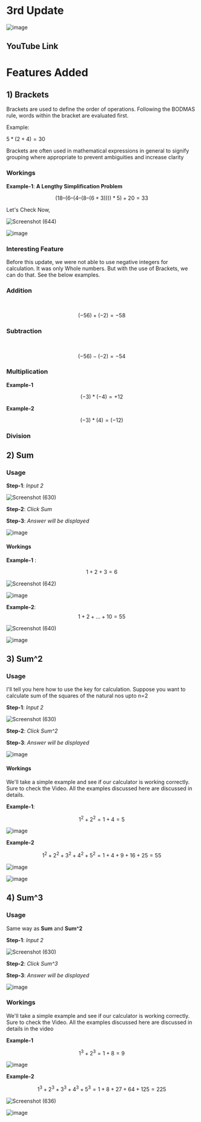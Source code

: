 
# 3rd Update #


![image](https://github.com/Riddhiman2005/Making-my-Own-Calculator/assets/130882317/4204eba1-239a-489d-a869-f3e9215abf88)

## YouTube Link ##



# Features Added #


## 1) Brackets ##

Brackets are used to define the order of operations. 
Following the BODMAS rule, words within the bracket are evaluated first.

Example: 

$5*(2 + 4)=30$ 


Brackets are often used in mathematical expressions in general to signify grouping where appropriate to prevent ambiguities and increase clarity



### Workings ###

**Example-1**: **A Lengthy Simplification Problem**


$$(18 – (6 – (4 – (8 – (6 + 3))))*5)+20= 33$$

Let's Check Now,

![Screenshot (644)](https://github.com/Riddhiman2005/Making-my-Own-Calculator/assets/130882317/8f87789b-4ab0-4874-8bb1-062792d37abf)


![image](https://github.com/Riddhiman2005/Making-my-Own-Calculator/assets/130882317/4717bb03-4ffb-45b9-a033-389eb190d519)




### Interesting Feature ###

Before this update, we were not able to use negative integers for calculation. 
It was only Whole numbers. But with the use of Brackets, we can do that. See the below examples.

### Addition ###  

<br>

$$(-56)+(-2)=-58$$


### Subtraction ###

<br> 

$$(-56)-(-2)=-54$$



### Multiplication ###
 
 **Example-1**

$$(-3)*(-4)=+12$$


**Example-2**

$$(-3)*(4)=(-12)$$


### Division ###


##  2) Sum ##

### Usage ###
**Step-1**: *Input 2* <br>

![Screenshot (630)](https://github.com/Riddhiman2005/Making-my-Own-Calculator/assets/130882317/62967730-897f-44cc-9748-f64a1f1e0d8e)


**Step-2**: *Click Sum* <br>

**Step-3**: *Answer will be displayed* <br>

![image](https://github.com/Riddhiman2005/Making-my-Own-Calculator/assets/130882317/7554bd62-b2e4-4c4f-a6ff-50008318023e)


#### Workings ####

**Example-1** : 
<br>

$$1+2+3=6$$

![Screenshot (642)](https://github.com/Riddhiman2005/Making-my-Own-Calculator/assets/130882317/486b0381-e5b3-43ac-a2c1-7dace2970c73)

![image](https://github.com/Riddhiman2005/Making-my-Own-Calculator/assets/130882317/5f108978-dfbd-4c1a-b6e9-a87f0306c613)


**Example-2**:  $$1+2+...+10=55$$


![Screenshot (640)](https://github.com/Riddhiman2005/Making-my-Own-Calculator/assets/130882317/d3d28fa9-a179-4711-b02a-c0e7ef39fd44)


![image](https://github.com/Riddhiman2005/Making-my-Own-Calculator/assets/130882317/f5375e24-c92e-470e-8421-76563b3c8a84)


## 3) Sum^2 ##

### Usage ###

I'll tell you here how to use the key for calculation.
Suppose you want to calculate sum of the squares of the natural nos upto n=2

**Step-1**: *Input 2* <br>

![Screenshot (630)](https://github.com/Riddhiman2005/Making-my-Own-Calculator/assets/130882317/62967730-897f-44cc-9748-f64a1f1e0d8e)


**Step-2**: *Click Sum^2* <br>

**Step-3**: *Answer will be displayed* <br>

![image](https://github.com/Riddhiman2005/Making-my-Own-Calculator/assets/130882317/b2ebd486-19f1-4f87-b8e7-1d1e1abc9093)

#### Workings ####

We'll take a simple example and see if our calculator is working correctly. Sure to check the Video. All the examples discussed here are discussed in details.

**Example-1**:


$$1^2 + 2^2= 1+4=5$$

![image](https://github.com/Riddhiman2005/Making-my-Own-Calculator/assets/130882317/b2ebd486-19f1-4f87-b8e7-1d1e1abc9093)


**Example-2**

$$1^2+ 2^2+3^2+4^2+5^2= 1+4+9+16+25=55$$

![image](https://github.com/Riddhiman2005/Making-my-Own-Calculator/assets/130882317/ff4100cf-dded-42f3-b26f-72c4182338b1)

![image](https://github.com/Riddhiman2005/Making-my-Own-Calculator/assets/130882317/d0641a19-529a-45fb-b5a5-697cbca5c4cb)


##  4) Sum^3 ##

### Usage ###

Same way as **Sum** and **Sum^2**

**Step-1**: *Input 2* <br>

![Screenshot (630)](https://github.com/Riddhiman2005/Making-my-Own-Calculator/assets/130882317/62967730-897f-44cc-9748-f64a1f1e0d8e)


**Step-2**: *Click Sum^3* <br>

**Step-3**: *Answer will be displayed* <br>

![image](https://github.com/Riddhiman2005/Making-my-Own-Calculator/assets/130882317/02921558-81ae-4d7f-9d6d-933123d8787c)


### Workings ###

We'll take a simple example and see if our calculator is working correctly. Sure to check the Video. All the examples discussed here are discussed in details in the video

**Example-1**

$$1^3 + 2^3= 1+8=9$$

![image](https://github.com/Riddhiman2005/Making-my-Own-Calculator/assets/130882317/00e5b8df-5860-4363-970f-a1d2a0e8ed3e)

**Example-2**

$$1^3+ 2^3+3^3+4^3+5^3=1+8+27+64+125=225$$

![Screenshot (636)](https://github.com/Riddhiman2005/Making-my-Own-Calculator/assets/130882317/7ea3d023-3084-4838-a9d8-e9ae7df0d489)


![image](https://github.com/Riddhiman2005/Making-my-Own-Calculator/assets/130882317/b1c2ea81-6330-4710-81c9-d97e509487e6)





